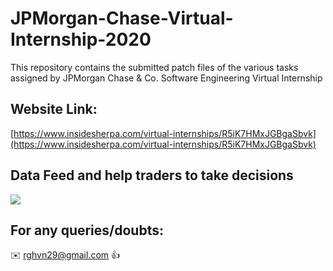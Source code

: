 # JPMorgan-Chase-Virtual-Internship-2020


This repository contains the submitted patch files of the various tasks assigned by JPMorgan Chase &amp; Co. Software Engineering Virtual Internship
## Website Link:

[https://www.insidesherpa.com/virtual-internships/R5iK7HMxJGBgaSbvk](https://www.insidesherpa.com/virtual-internships/R5iK7HMxJGBgaSbvk)

## Data Feed and help traders to take decisions
![](https://github.com/iamlovelesh/JPMorgan-Chase-Virtual-Internship/blob/master/Final_Result_Data_Feed.png)

## For any queries/doubts:

:envelope: rghvn29@gmail.com :thumbsup:
